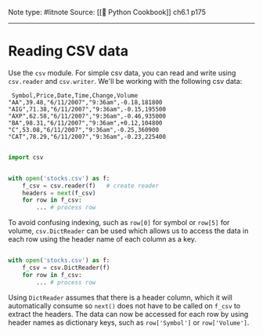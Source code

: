Note type: #litnote
Source: [[📖 Python Cookbook]] ch6.1 p175

---
# Reading CSV data
Use the `csv` module. For simple csv data, you can read and write using `csv.reader` and `csv.writer`. We'll be working with the following csv data:
```
 Symbol,Price,Date,Time,Change,Volume "AA",39.48,"6/11/2007","9:36am",-0.18,181800 "AIG",71.38,"6/11/2007","9:36am",-0.15,195500 "AXP",62.58,"6/11/2007","9:36am",-0.46,935000 "BA",98.31,"6/11/2007","9:36am",+0.12,104800 "C",53.08,"6/11/2007","9:36am",-0.25,360900 "CAT",78.29,"6/11/2007","9:36am",-0.23,225400
```
```python

import csv


with open('stocks.csv') as f:
	f_csv = csv.reader(f)	# create reader
	headers = next(f_csv)
	for row in f_csv:
		...	# process row
```

To avoid confusing indexing, such as `row[0]` for symbol or `row[5]` for volume, `csv.DictReader` can be used which allows us to access the data in each row using the header name of each column as a key.
```python

with open('stocks.csv') as f:
	f_csv = csv.DictReader(f)
	for row in f_csv:
		...	# process row
```

Using `DictReader` assumes that there is a header column, which it will automatically consume so `next()` does not have to be called on `f_csv` to extract the headers. The data can now be accessed for each row by using header names as dictionary keys, such as `row['Symbol']` or `row['Volume']`.